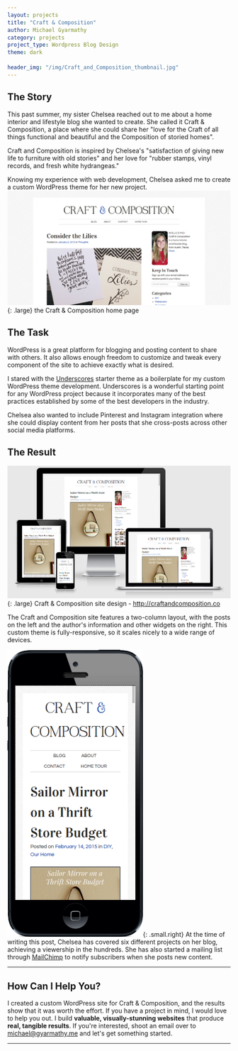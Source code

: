 ```yaml
---
layout: projects
title: "Craft & Composition"
author: Michael Gyarmathy
category: projects
project_type: Wordpress Blog Design
theme: dark

header_img: "/img/Craft_and_Composition_thumbnail.jpg"
---
```


## The Story

This past summer, my sister Chelsea reached out to me about a home interior and lifestyle blog she wanted to create. She called it Craft & Composition, a place where she could share her "love for the Craft of all things functional and beautiful and the Composition of storied homes".

Craft and Composition is inspired by Chelsea's "satisfaction of giving new life to furniture with old stories" and her love for "rubber stamps, vinyl records, and fresh white hydrangeas."

Knowing my experience with web development, Chelsea asked me to create a custom WordPress theme for her new project. 
![](/img/craftandcomposition_screenshot.png){: .large} <span class="caption">the Craft & Composition home page</span>

## The Task

WordPress is a great platform for blogging and posting content to share with others. It also allows enough freedom to customize and tweak every component of the site to achieve exactly what is desired.

I stared with the [Underscores](http://underscores.me) starter theme as a boilerplate for my custom WordPress theme development. Underscores is a wonderful starting point for any WordPress project because it incorporates many of the best practices established by some of the best developers in the industry.

Chelsea also wanted to include Pinterest and Instagram integration where she could display content from her posts that she cross-posts across other social media platforms.

## The Result 

![](/img/craftandcompositiondevices.png){: .large} <span class="caption">Craft & Composition site design - <a href="http://craftandcomposition.co">http://craftandcomposition.co</a></span>

The Craft and Composition site features a two-column layout, with the posts on the left and the author's information and other widgets on the right. This custom theme is fully-responsive, so it scales nicely to a wide range of devices.

![](/img/craftandcompositioniphone.png){: .small.right} 
At the time of writing this post, Chelsea has covered six different projects on her blog, achieving a viewership in the hundreds. She has also started a mailing list through [MailChimp](http://mailchimp.com/) to notify subscribers when she posts new content.

---

## How Can I Help You?

I created a custom WordPress site for Craft & Composition, and the results show that it was worth 
the effort. If you have a project in mind, I would love to help you out. I build **valuable, 
visually-stunning websites** that produce **real, tangible results**. If you're interested, shoot 
an email over to [michael@gyarmathy.me](mailto:michael@gyarmathy.me) and let's get 
something started.

---




